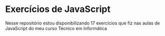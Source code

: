 # Exercícios de JavaScript
 Nesse repositório estou disponibilizando 17 exercícios que fiz nas aulas de JavaScript do meu curso Técnico em Informática
